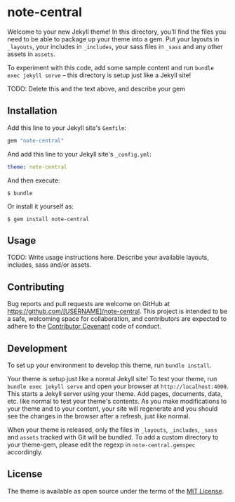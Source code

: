 # note-central

Welcome to your new Jekyll theme! In this directory, you'll find the files you need to be able to package up your theme into a gem. Put your layouts in `_layouts`, your includes in `_includes`, your sass files in `_sass` and any other assets in `assets`.

To experiment with this code, add some sample content and run `bundle exec jekyll serve` – this directory is setup just like a Jekyll site!

TODO: Delete this and the text above, and describe your gem

## Installation

Add this line to your Jekyll site's `Gemfile`:

```ruby
gem "note-central"
```

And add this line to your Jekyll site's `_config.yml`:

```yaml
theme: note-central
```

And then execute:

    $ bundle

Or install it yourself as:

    $ gem install note-central

## Usage

TODO: Write usage instructions here. Describe your available layouts, includes, sass and/or assets.

## Contributing

Bug reports and pull requests are welcome on GitHub at https://github.com/[USERNAME]/note-central. This project is intended to be a safe, welcoming space for collaboration, and contributors are expected to adhere to the [Contributor Covenant](https://www.contributor-covenant.org/) code of conduct.

## Development

To set up your environment to develop this theme, run `bundle install`.

Your theme is setup just like a normal Jekyll site! To test your theme, run `bundle exec jekyll serve` and open your browser at `http://localhost:4000`. This starts a Jekyll server using your theme. Add pages, documents, data, etc. like normal to test your theme's contents. As you make modifications to your theme and to your content, your site will regenerate and you should see the changes in the browser after a refresh, just like normal.

When your theme is released, only the files in `_layouts`, `_includes`, `_sass` and `assets` tracked with Git will be bundled.
To add a custom directory to your theme-gem, please edit the regexp in `note-central.gemspec` accordingly.

## License

The theme is available as open source under the terms of the [MIT License](https://opensource.org/licenses/MIT).
